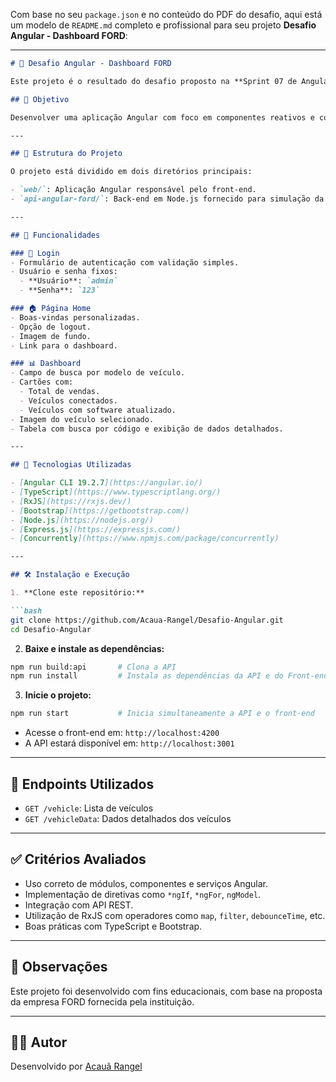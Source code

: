 Com base no seu `package.json` e no conteúdo do PDF do desafio, aqui está um modelo de `README.md` completo e profissional para seu projeto **Desafio Angular - Dashboard FORD**:

---

````markdown
# 🚗 Desafio Angular - Dashboard FORD

Este projeto é o resultado do desafio proposto na **Sprint 07 de Angular** da formação em programação Front-End, que consiste na criação de um dashboard interativo para a empresa FORD, utilizando **Angular** e **TypeScript**.

## 🎯 Objetivo

Desenvolver uma aplicação Angular com foco em componentes reativos e consumo de API REST, seguindo boas práticas de arquitetura e interatividade. O projeto simula um painel administrativo com funcionalidades de login, visualização de dados e gráficos relacionados aos veículos da empresa.

---

## 📂 Estrutura do Projeto

O projeto está dividido em dois diretórios principais:

- `web/`: Aplicação Angular responsável pelo front-end.
- `api-angular-ford/`: Back-end em Node.js fornecido para simulação da API REST.

---

## 🚀 Funcionalidades

### 🔐 Login
- Formulário de autenticação com validação simples.
- Usuário e senha fixos:  
  - **Usuário**: `admin`  
  - **Senha**: `123`

### 🏠 Página Home
- Boas-vindas personalizadas.
- Opção de logout.
- Imagem de fundo.
- Link para o dashboard.

### 📊 Dashboard
- Campo de busca por modelo de veículo.
- Cartões com:
  - Total de vendas.
  - Veículos conectados.
  - Veículos com software atualizado.
- Imagem do veículo selecionado.
- Tabela com busca por código e exibição de dados detalhados.

---

## 🧰 Tecnologias Utilizadas

- [Angular CLI 19.2.7](https://angular.io/)
- [TypeScript](https://www.typescriptlang.org/)
- [RxJS](https://rxjs.dev/)
- [Bootstrap](https://getbootstrap.com/)
- [Node.js](https://nodejs.org/)
- [Express.js](https://expressjs.com/)
- [Concurrently](https://www.npmjs.com/package/concurrently)

---

## 🛠️ Instalação e Execução

1. **Clone este repositório:**

```bash
git clone https://github.com/Acaua-Rangel/Desafio-Angular.git
cd Desafio-Angular
````

2. **Baixe e instale as dependências:**

```bash
npm run build:api       # Clona a API
npm run install         # Instala as dependências da API e do Front-end
```

3. **Inicie o projeto:**

```bash
npm run start           # Inicia simultaneamente a API e o front-end
```

* Acesse o front-end em: `http://localhost:4200`
* A API estará disponível em: `http://localhost:3001`

---

## 📁 Endpoints Utilizados

* `GET /vehicle`: Lista de veículos
* `GET /vehicleData`: Dados detalhados dos veículos

---

## ✅ Critérios Avaliados

* Uso correto de módulos, componentes e serviços Angular.
* Implementação de diretivas como `*ngIf`, `*ngFor`, `ngModel`.
* Integração com API REST.
* Utilização de RxJS com operadores como `map`, `filter`, `debounceTime`, etc.
* Boas práticas com TypeScript e Bootstrap.

---

## 📌 Observações

Este projeto foi desenvolvido com fins educacionais, com base na proposta da empresa FORD fornecida pela instituição.

---

## 🙋‍♂️ Autor

Desenvolvido por [Acauã Rangel](https://github.com/Acaua-Rangel)